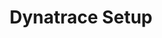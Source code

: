 ---
title: Dynatrace Setup
description: Instructions for monitoring your keptn cluster with Dynatrace.
weight: 10
keywords: [dynatrace, install]
aliases:
icon: dynatrace
---